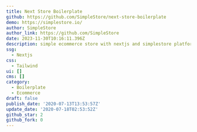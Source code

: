 ```yaml
---
title: Next Store Boilerplate
github: https://github.com/SimpleStore/next-store-boilerplate
demo: https://simplestore.io/
author: SimpleStore
author_link: https://github.com/SimpleStore
date: 2023-11-30T10:16:11.396Z
description: simple ecommerce store with nextjs and simplestore platform
ssg:
  - Nextjs
css:
  - Tailwind
ui: []
cms: []
category:
  - Boilerplate
  - Ecommerce
draft: false
publish_date: '2020-07-13T13:53:57Z'
update_date: '2020-07-18T02:53:52Z'
github_star: 2
github_fork: 0
---
```

